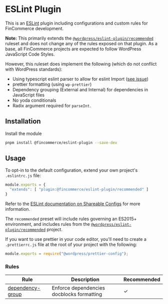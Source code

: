 # ESLint Plugin

This is an [ESLint](https://eslint.org/) plugin including configurations and custom rules for FinCommerce development.

**Note:** This primarily extends the [`@wordpress/eslint-plugin/recommended`](https://github.com/WordPress/gutenberg/tree/trunk/packages/eslint-plugin) ruleset and does not change any of the rules exposed on that plugin. As a base, all FinCommerce projects are expected to follow WordPress JavaScript Code Styles.

However, this ruleset does implement the following (which do not conflict with WordPress standards):

- Using typescript eslint parser to allow for eslint Import ([see issue](https://github.com/gajus/eslint-plugin-jsdoc/issues/604#issuecomment-653962767))
- prettier formatting (using `wp-prettier`)
- Dependency grouping (External and Internal) for dependencies in JavaScript files
- No yoda conditionals
- Radix argument required for `parseInt`.

## Installation

Install the module

```bash
pnpm install @fincommerce/eslint-plugin --save-dev
```

## Usage

To opt-in to the default configuration, extend your own project's `.eslintrc.js` file:

```js
module.exports = {
  "extends": [ "plugin:@fincommerce/eslint-plugin/recommended" ]
}
```

Refer to the [ESLint documentation on Shareable Configs](http://eslint.org/docs/developer-guide/shareable-configs) for more information.

The `recommended` preset will include rules governing an ES2015+ environment, and includes rules from the [`@wordpress/eslint-plugin/recommended`](https://github.com/WordPress/gutenberg/tree/trunk/packages/eslint-plugin) project.

If you want to use prettier in your code editor, you'll need to create a `.prettierrc.js` file at the root of your project with the following:

```js
module.exports = require("@wordpress/prettier-config");
```

### Rules

| Rule                                                                       | Description                               | Recommended |
| -------------------------------------------------------------------------- | ----------------------------------------- | ----------- |
| [dependency-group](/packages/js/eslint-plugin/docs/rules/dependency-group.md) | Enforce dependencies docblocks formatting | ✓           |
